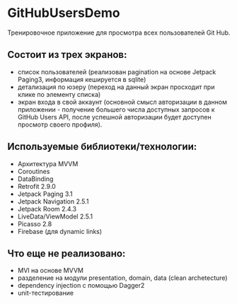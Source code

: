# GitHubUsersDemo
Тренировочное приложение для просмотра всех пользователей Git Hub.
## Состоит из трех экранов:
- список пользователей (реализован pagination на основе Jetpack Paging3, информация кешируется в sqlite)
- детализация по юзеру (переход на данный экран просходит при клике по элементу списка)
- экран входа в свой аккаунт (основной смысл авторизации в данном приложении - получение большего числа доступных запросов к GitHub Users API, 
после успешной авторизации будет доступен просмотр своего профиля).

## Используемые библиотеки/технологии:
- Архитектура MVVM
- Coroutines
- DataBinding
- Retrofit 2.9.0
- Jetpack Paging 3.1
- Jetpack Navigation 2.5.1
- Jetpack Room 2.4.3
- LiveData/ViewModel 2.5.1
- Picasso 2.8
- Firebase (для dynamic links)

## Что еще не реализовано:
- MVI на основе MVVM
- разделение на модули presentation, domain, data (clean archetecture)
- dependency injection с помощью Dagger2
- unit-тестирование
